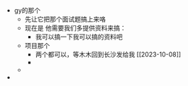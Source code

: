 - gy的那个
	- 先让它把那个面试题搞上来咯
	- 现在是 他需要我们多提供资料来搞：
		- 我可以搞一下我可以搞的资料吧
	- 项目那个
		- 两个都可以，等木木回到长沙发给我 [[2023-10-08]]
		-
	-
-